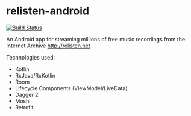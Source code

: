 # relisten-android
[![Build Status](https://travis-ci.org/swbain/relisten-android.svg?branch=master)](https://travis-ci.org/swbain/relisten-android)

An Android app for streaming millions of free music recordings from the Internet Archive http://relisten.net

Technologies used:
- Kotlin
- RxJava/RxKotlin
- Room
- Lifecycle Components (ViewModel/LiveData)
- Dagger 2
- Moshi
- Retrofit
